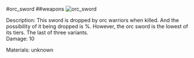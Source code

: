 #orc_sword
##weapons
![orc_sword](https://dragon-force-studio.com/images/EF_wiki/orc_sword.png)

Description:  This sword is dropped by orc warriors when killed.  And the possibility of it being dropped is %.
However, the orc sword is the lowest of its tiers.  The last of three variants.   
Damage:  10 

Materials: unknown